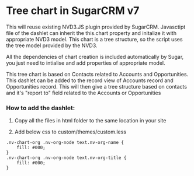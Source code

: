 # Tree chart in SugarCRM v7

This will reuse existing NVD3.JS plugin provided by SugarCRM. Javasctipt file of the dashlet can inherit the this.chart property and initalize it with appropriate NVD3 model. This chart is a tree structure, so the script uses the tree model provided by the NVD3.

All the dependencies of chart creation is included automatically by Sugar, you just need to intialise and add properties of appropriate model.

This tree chart is based on Contacts related to Accounts and Opportunities. This dashlet can be added to the record view of Accounts record and Opportunities record.
This will then give a tree structure based on contacts and it's "report to" field related to the Accounts or Opportunities


### How to add the dashlet:
1) Copy all the files in html folder to the same location in your site

2) Add below css to custom/themes/custom.less
```
.nv-chart-org .nv-org-node text.nv-org-name {
	fill: #000;
}
.nv-chart-org .nv-org-node text.nv-org-title {
    fill: #000;
}
```
